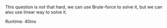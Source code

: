 This question is not that hard, we can use Brute-force to solve it, but we can also use linear way to solve it.

Runtime: 40ms
